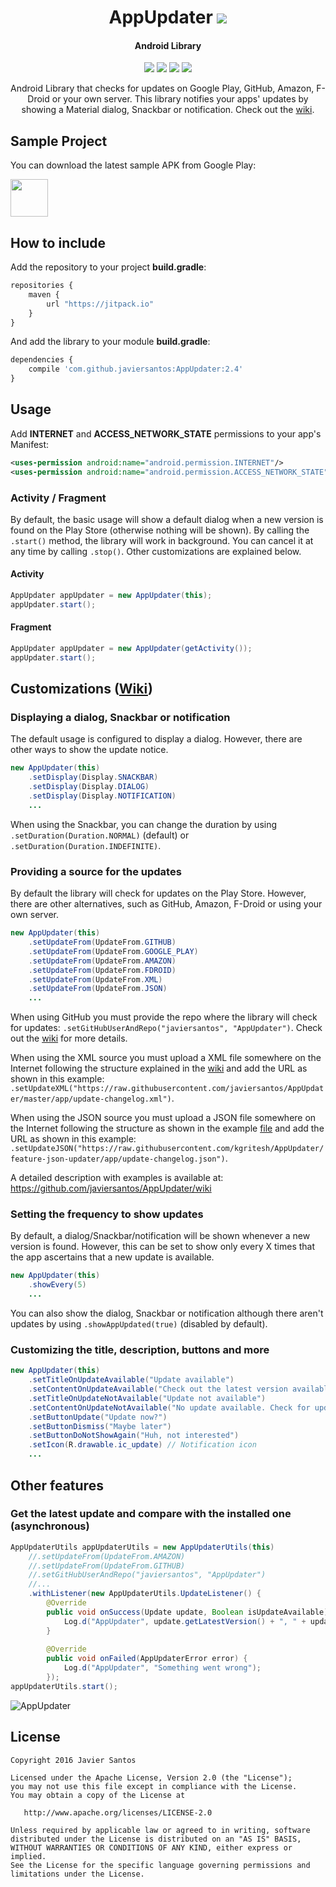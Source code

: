 <h1 align="center">AppUpdater <a href="https://github.com/javiersantos/AppUpdater#how-to-include"><img src="https://jitpack.io/v/javiersantos/AppUpdater.svg"></a></h1>
<h4 align="center">Android Library</h4>

<p align="center">
  <a target="_blank" href="https://android-arsenal.com/api?level=8"><img src="https://img.shields.io/badge/API-8%2B-orange.svg"></a>
  <a target="_blank" href="https://travis-ci.org/javiersantos/AppUpdater"><img src="https://travis-ci.org/javiersantos/AppUpdater.svg?branch=master"></a>
  <a target="_blank" href="http://android-arsenal.com/details/1/3094"><img src="https://img.shields.io/badge/Android%20Arsenal-AppUpdater-blue.svg"></a>
  <a target="_blank" href="https://www.paypal.me/javiersantos" title="Donate using PayPal"><img src="https://img.shields.io/badge/paypal-donate-yellow.svg" /></a>
</p>

<p align="center">Android Library that checks for updates on Google Play, GitHub, Amazon, F-Droid or your own server. This library notifies your apps' updates by showing a Material dialog, Snackbar or notification. Check out the <a href="https://github.com/javiersantos/AppUpdater/wiki">wiki</a>.</p>

## Sample Project
You can download the latest sample APK from Google Play:

<a target="_blank" href="https://play.google.com/store/apps/details?id=com.github.javiersantos.appupdater.demo"><img src="https://play.google.com/intl/en_us/badges/images/generic/en-play-badge.png" height="60"></a>

## How to include
Add the repository to your project **build.gradle**:
```Javascript
repositories {
    maven {
        url "https://jitpack.io"
    }
}
```

And add the library to your module **build.gradle**:
```Javascript
dependencies {
    compile 'com.github.javiersantos:AppUpdater:2.4'
}
```

## Usage
Add **INTERNET** and **ACCESS_NETWORK_STATE** permissions to your app's Manifest:
```xml
<uses-permission android:name="android.permission.INTERNET"/>
<uses-permission android:name="android.permission.ACCESS_NETWORK_STATE"/>
```

### Activity / Fragment
By default, the basic usage will show a default dialog when a new version is found on the Play Store (otherwise nothing will be shown). By calling the `.start()` method, the library will work in background. You can cancel it at any time by calling `.stop()`. Other customizations are explained below.

#### Activity
```Java
AppUpdater appUpdater = new AppUpdater(this);
appUpdater.start();
```

#### Fragment
```Java
AppUpdater appUpdater = new AppUpdater(getActivity());
appUpdater.start();
```

## Customizations ([Wiki](https://github.com/javiersantos/AppUpdater/wiki))

### Displaying a dialog, Snackbar or notification
The default usage is configured to display a dialog. However, there are other ways to show the update notice.

```Java
new AppUpdater(this)
	.setDisplay(Display.SNACKBAR)
	.setDisplay(Display.DIALOG)
	.setDisplay(Display.NOTIFICATION)
	...
```

When using the Snackbar, you can change the duration by using `.setDuration(Duration.NORMAL)` (default) or 
`.setDuration(Duration.INDEFINITE)`.

### Providing a source for the updates
By default the library will check for updates on the Play Store. However, there are other alternatives, such as GitHub, Amazon, F-Droid or using your own server.

```Java
new AppUpdater(this)
	.setUpdateFrom(UpdateFrom.GITHUB)
	.setUpdateFrom(UpdateFrom.GOOGLE_PLAY)
	.setUpdateFrom(UpdateFrom.AMAZON)
	.setUpdateFrom(UpdateFrom.FDROID)
	.setUpdateFrom(UpdateFrom.XML)
	.setUpdateFrom(UpdateFrom.JSON)
	...
```

When using GitHub you must provide the repo where the library will check for updates: `.setGitHubUserAndRepo("javiersantos", "AppUpdater")`. Check out the [wiki](https://github.com/javiersantos/AppUpdater/wiki/UpdateFrom.GITHUB) for more details.

When using the XML source you must upload a XML file somewhere on the Internet following the structure explained in the [wiki](https://github.com/javiersantos/AppUpdater/wiki/UpdateFrom.XML) and add the URL as shown in this example: `.setUpdateXML("https://raw.githubusercontent.com/javiersantos/AppUpdater/master/app/update-changelog.xml")`.

When using the JSON source you must upload a JSON file somewhere on the Internet following the structure as shown in the example [file](https://raw.githubusercontent.com/kgritesh/AppUpdater/feature-json-updater/app/update-changelog.json) and add the URL as shown in this example: `.setUpdateJSON("https://raw.githubusercontent.com/kgritesh/AppUpdater/feature-json-updater/app/update-changelog.json")`.

A detailed description with examples is available at: https://github.com/javiersantos/AppUpdater/wiki

### Setting the frequency to show updates
By default, a dialog/Snackbar/notification will be shown whenever a new version is found. However, this can be set to show only every X times that the app ascertains that a new update is available.

```Java
new AppUpdater(this)
	.showEvery(5)
	...
```

You can also show the dialog, Snackbar or notification although there aren't updates by using `.showAppUpdated(true)` (disabled by default).

### Customizing the title, description, buttons and more

```Java
new AppUpdater(this)
	.setTitleOnUpdateAvailable("Update available")
	.setContentOnUpdateAvailable("Check out the latest version available of my app!")
	.setTitleOnUpdateNotAvailable("Update not available")
	.setContentOnUpdateNotAvailable("No update available. Check for updates again later!")
	.setButtonUpdate("Update now?")
	.setButtonDismiss("Maybe later")
	.setButtonDoNotShowAgain("Huh, not interested")
	.setIcon(R.drawable.ic_update) // Notification icon 
	...
```

## Other features
### Get the latest update and compare with the installed one (asynchronous)
```Java
AppUpdaterUtils appUpdaterUtils = new AppUpdaterUtils(this)
    //.setUpdateFrom(UpdateFrom.AMAZON)
    //.setUpdateFrom(UpdateFrom.GITHUB)
    //.setGitHubUserAndRepo("javiersantos", "AppUpdater")
    //...
    .withListener(new AppUpdaterUtils.UpdateListener() {
        @Override
        public void onSuccess(Update update, Boolean isUpdateAvailable) {
            Log.d("AppUpdater", update.getLatestVersion() + ", " + update.getUrlToDownload() + ", " + Boolean.toString(isUpdateAvailable));
        }
        
        @Override
        public void onFailed(AppUpdaterError error) {
            Log.d("AppUpdater", "Something went wrong");
        });
appUpdaterUtils.start();
```

![AppUpdater](https://raw.githubusercontent.com/javiersantos/AppUpdater/master/Screenshots/banner.png)

## License
	Copyright 2016 Javier Santos
	
	Licensed under the Apache License, Version 2.0 (the "License");
	you may not use this file except in compliance with the License.
	You may obtain a copy of the License at
	
	   http://www.apache.org/licenses/LICENSE-2.0
	
	Unless required by applicable law or agreed to in writing, software
	distributed under the License is distributed on an "AS IS" BASIS,
	WITHOUT WARRANTIES OR CONDITIONS OF ANY KIND, either express or implied.
	See the License for the specific language governing permissions and
	limitations under the License.
